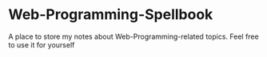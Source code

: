 # Web-Programming-Spellbook

A place to store my notes about Web-Programming-related topics.
Feel free to use it for yourself
